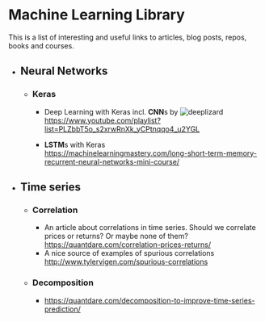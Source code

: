 # Machine Learning Library
This is a list of interesting and useful links to articles, blog posts, repos, books and courses.

* ## Neural Networks
  * ### Keras
    * Deep Learning with Keras incl. **CNN**s by ![deeplizard](https://www.youtube.com/channel/UC4UJ26WkceqONNF5S26OiVw)
    <br>https://www.youtube.com/playlist?list=PLZbbT5o_s2xrwRnXk_yCPtnqqo4_u2YGL
    
    * **LSTM**s with Keras
    <br>https://machinelearningmastery.com/long-short-term-memory-recurrent-neural-networks-mini-course/

* ## Time series
  * ### Correlation
    * An article about correlations in time series. Should we correlate prices or returns? Or maybe none of them?
    <br>https://quantdare.com/correlation-prices-returns/
    * A nice source of examples of spurious correlations
    <br>http://www.tylervigen.com/spurious-correlations
  * ### Decomposition
    * https://quantdare.com/decomposition-to-improve-time-series-prediction/
